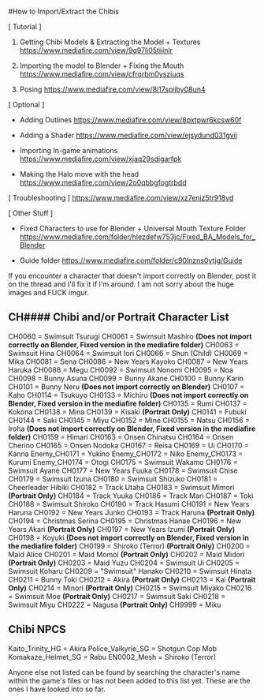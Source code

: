 #How to Import/Extract the Chibis

[ Tutorial ]
1. Getting Chibi Models & Extracting the Model + Textures
https://www.mediafire.com/view/9q97li05tiiinlr

2. Importing the model to Blender + Fixing the Mouth
https://www.mediafire.com/view/cfrqrbm0ysziuqs

3. Posing
https://www.mediafire.com/view/8i17spijby08un4

[ Optional ]
- Adding Outlines
https://www.mediafire.com/view/8pxtpwr6kcsw60f

- Adding a Shader
https://www.mediafire.com/view/ejsydund031gvij

- Importing In-game animations
https://www.mediafire.com/view/xjaq29sdigarfpk

- Making the Halo move with the head
https://www.mediafire.com/view/2o0qbbgfogtrbdd

[ Troubleshooting ]
https://www.mediafire.com/view/xz7eniz5tr918vd

[ Other Stuff ]
- Fixed Characters to use for Blender + Universal Mouth Texture Folder
https://www.mediafire.com/folder/hlezdefw753jc/Fixed_BA_Models_for_Blender

- Guide folder
https://www.mediafire.com/folder/c90lnzns0ytjg/Guide

If you encounter a character that doesn't import correctly on Blender, post it on the thread and I'll fix it if I'm around. I am not sorry about the huge images and FUCK imgur.

## CH#### Chibi and/or Portrait Character List
CH0060 = Swimsuit Tsurugi
CH0061 = Swimsuit Mashiro **(Does not import correctly on Blender, Fixed version in the mediafire folder)**
CH0063 = Swimsuit Hina
CH0064 = Swimsuit Iori
CH0066 = Shun (Child)
CH0069 = Mika
CH0081 = Sena
CH0086 = New Years Kayoko
CH0087 = New Years Haruka
CH0088 = Megu
CH0092 = Swimsuit Nonomi
CH0095 = Noa
CH0098 = Bunny Asuna
CH0099 = Bunny Akane
CH0100 = Bunny Karin
CH0101 = Bunny Neru **(Does not import correctly on Blender)**
CH0107 = Kaho
CH0114 = Tsukuyo
CH0133 = Michiru **(Does not import correctly on Blender, Fixed version in the mediafire folder)**
CH0135 = Rumi
CH0137 = Kokona
CH0138 = Mina
CH0139 = Kisaki **(Portrait Only)**
CH0141 = Fubuki
CH0144 = Saki
CH0145 = Miyu
CH0152 = Mine
CH0155 = Natsu
CH0156 = Iroha **(Does not import correctly on Blender, Fixed version in the mediafire folder)**
CH0159 = Himari
CH0163 = Onsen Chinatsu
CH0164 = Onsen Cherino
CH0165 = Onsen Nodoka
CH0167 = Reisa
CH0169 = Ui
CH0170 = Kanna
Enemy_CH0171 = Yukino
Enemy_CH0172 = Niko
Enemy_CH0173 = Kurumi
Enemy_CH0174 = Otogi
CH0175 = Swimsuit Wakamo
CH0176 = Swimsuit Ayane
CH0177 = New Years Fuuka
CH0178 = Swimsuit Chise
CH0179 = Swimsuit Izuna
CH0180 = Swimsuit Shizuko
CH0181 = Cheerleader Hibiki
CH0182 = Track Utaha
CH0183 = Swimsuit Mimori **(Portrait Only)**
CH0184 = Track Yuuka
CH0186 = Track Mari
CH0187 = Toki
CH0188 = Swimsuit Shiroko
CH0190 = Track Hasumi
CH0191 = New Years Haruna
CH0192 = New Years Junko
CH0193 = Track Haruna **(Portrait Only)**
CH0194 = Christmas Serina
CH0195 = Christmas Hanae
CH0196 = New Years Akari **(Portrait Only)**
CH0197 = New Years Izumi **(Portrait Only)**
CH0198 = Koyuki **(Does not import correctly on Blender, Fixed version in the mediafire folder)**
CH0199 = Shiroko (Terror) **(Portrait Only)**
CH0200 = Maid Alice
CH0201 = Maid Momoi **(Portrait Only)**
CH0202 = Maid Midori **(Portrait Only)**
CH0203 = Maid Yuzu
CH0204 = Swimsuit Ui
CH0205 = Swimsuit Koharu
CH0209 = "Swimsuit" Hanako
CH0210 = Swimsuit Hinata
CH0211 = Bunny Toki
CH0212 = Akira **(Portrait Only)**
CH0213 = Kai **(Portrait Only)**
CH0214 = Minori **(Portrait Only)**
CH0215 = Swimsuit Miyako
CH0216 = Swimsuit Moe **(Portrait Only)**
CH0217 = Swimsuit Saki
CH0218 = Swimsuit Miyu
CH0222 = Nagusa **(Portrait Only)**
CH9999 = Miku

## Chibi NPCS
Kaito_Trinity_HG = Akira
Police_Valkyrie_SG = Shotgun Cop Mob
Komakaze_Helmet_SG = Rabu
EN0002_Mesh = Shiroko (Terror)

Anyone else not listed can be found by searching the character's name within the game's files or has not been added to this list yet. These are the ones I have looked into so far.